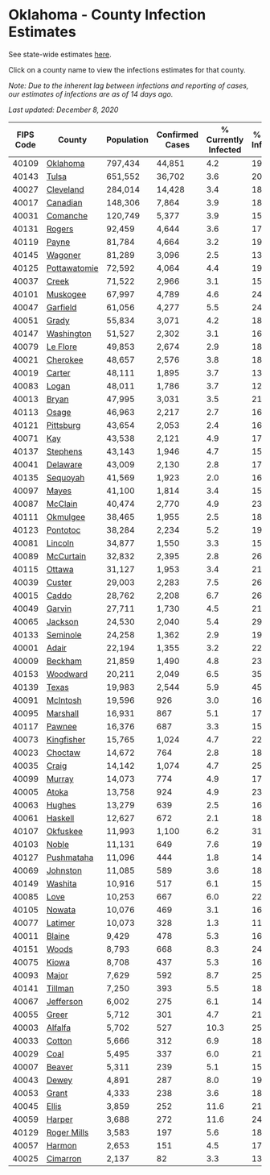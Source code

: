 # Oklahoma - County Infection Estimates

See state-wide estimates [here](/infections/us-ok).

Click on a county name to view the infections estimates for that county.

*Note: Due to the inherent lag between infections and reporting of cases, our estimates of infections are as of 14 days ago.*

*Last updated: December 8, 2020*

|   FIPS Code |                       County |   Population |   Confirmed Cases |   % Currently Infected |   % Total Infected |
|-------------|------------------------------|--------------|-------------------|------------------------|--------------------|
|       40109 |         [Oklahoma](oklahoma) |      797,434 |            44,851 |                    4.2 |               19.8 |
|       40143 |               [Tulsa](tulsa) |      651,552 |            36,702 |                    3.6 |               20.0 |
|       40027 |       [Cleveland](cleveland) |      284,014 |            14,428 |                    3.4 |               18.1 |
|       40017 |         [Canadian](canadian) |      148,306 |             7,864 |                    3.9 |               18.3 |
|       40031 |         [Comanche](comanche) |      120,749 |             5,377 |                    3.9 |               15.6 |
|       40131 |             [Rogers](rogers) |       92,459 |             4,644 |                    3.6 |               17.4 |
|       40119 |               [Payne](payne) |       81,784 |             4,664 |                    3.2 |               19.9 |
|       40145 |           [Wagoner](wagoner) |       81,289 |             3,096 |                    2.5 |               13.9 |
|       40125 | [Pottawatomie](pottawatomie) |       72,592 |             4,064 |                    4.4 |               19.1 |
|       40037 |               [Creek](creek) |       71,522 |             2,966 |                    3.1 |               15.0 |
|       40101 |         [Muskogee](muskogee) |       67,997 |             4,789 |                    4.6 |               24.1 |
|       40047 |         [Garfield](garfield) |       61,056 |             4,277 |                    5.5 |               24.5 |
|       40051 |               [Grady](grady) |       55,834 |             3,071 |                    4.2 |               18.7 |
|       40147 |     [Washington](washington) |       51,527 |             2,302 |                    3.1 |               16.4 |
|       40079 |         [Le Flore](le-flore) |       49,853 |             2,674 |                    2.9 |               18.5 |
|       40021 |         [Cherokee](cherokee) |       48,657 |             2,576 |                    3.8 |               18.5 |
|       40019 |             [Carter](carter) |       48,111 |             1,895 |                    3.7 |               13.6 |
|       40083 |               [Logan](logan) |       48,011 |             1,786 |                    3.7 |               12.6 |
|       40013 |               [Bryan](bryan) |       47,995 |             3,031 |                    3.5 |               21.9 |
|       40113 |               [Osage](osage) |       46,963 |             2,217 |                    2.7 |               16.9 |
|       40121 |       [Pittsburg](pittsburg) |       43,654 |             2,053 |                    2.4 |               16.5 |
|       40071 |                   [Kay](kay) |       43,538 |             2,121 |                    4.9 |               17.2 |
|       40137 |         [Stephens](stephens) |       43,143 |             1,946 |                    4.7 |               15.5 |
|       40041 |         [Delaware](delaware) |       43,009 |             2,130 |                    2.8 |               17.5 |
|       40135 |         [Sequoyah](sequoyah) |       41,569 |             1,923 |                    2.0 |               16.3 |
|       40097 |               [Mayes](mayes) |       41,100 |             1,814 |                    3.4 |               15.3 |
|       40087 |           [McClain](mcclain) |       40,474 |             2,770 |                    4.9 |               23.2 |
|       40111 |         [Okmulgee](okmulgee) |       38,465 |             1,955 |                    2.5 |               18.0 |
|       40123 |         [Pontotoc](pontotoc) |       38,284 |             2,234 |                    5.2 |               19.9 |
|       40081 |           [Lincoln](lincoln) |       34,877 |             1,550 |                    3.3 |               15.1 |
|       40089 |       [McCurtain](mccurtain) |       32,832 |             2,395 |                    2.8 |               26.1 |
|       40115 |             [Ottawa](ottawa) |       31,127 |             1,953 |                    3.4 |               21.9 |
|       40039 |             [Custer](custer) |       29,003 |             2,283 |                    7.5 |               26.8 |
|       40015 |               [Caddo](caddo) |       28,762 |             2,208 |                    6.7 |               26.3 |
|       40049 |             [Garvin](garvin) |       27,711 |             1,730 |                    4.5 |               21.9 |
|       40065 |           [Jackson](jackson) |       24,530 |             2,040 |                    5.4 |               29.3 |
|       40133 |         [Seminole](seminole) |       24,258 |             1,362 |                    2.9 |               19.4 |
|       40001 |               [Adair](adair) |       22,194 |             1,355 |                    3.2 |               22.0 |
|       40009 |           [Beckham](beckham) |       21,859 |             1,490 |                    4.8 |               23.1 |
|       40153 |         [Woodward](woodward) |       20,211 |             2,049 |                    6.5 |               35.0 |
|       40139 |               [Texas](texas) |       19,983 |             2,544 |                    5.9 |               45.4 |
|       40091 |         [McIntosh](mcintosh) |       19,596 |               926 |                    3.0 |               16.1 |
|       40095 |         [Marshall](marshall) |       16,931 |               867 |                    5.1 |               17.4 |
|       40117 |             [Pawnee](pawnee) |       16,376 |               687 |                    3.3 |               15.2 |
|       40073 |     [Kingfisher](kingfisher) |       15,765 |             1,024 |                    4.7 |               22.2 |
|       40023 |           [Choctaw](choctaw) |       14,672 |               764 |                    2.8 |               18.0 |
|       40035 |               [Craig](craig) |       14,142 |             1,074 |                    4.7 |               25.6 |
|       40099 |             [Murray](murray) |       14,073 |               774 |                    4.9 |               17.8 |
|       40005 |               [Atoka](atoka) |       13,758 |               924 |                    4.9 |               23.4 |
|       40063 |             [Hughes](hughes) |       13,279 |               639 |                    2.5 |               16.8 |
|       40061 |           [Haskell](haskell) |       12,627 |               672 |                    2.1 |               18.7 |
|       40107 |         [Okfuskee](okfuskee) |       11,993 |             1,100 |                    6.2 |               31.2 |
|       40103 |               [Noble](noble) |       11,131 |               649 |                    7.6 |               19.8 |
|       40127 |     [Pushmataha](pushmataha) |       11,096 |               444 |                    1.8 |               14.0 |
|       40069 |         [Johnston](johnston) |       11,085 |               589 |                    3.6 |               18.1 |
|       40149 |           [Washita](washita) |       10,916 |               517 |                    6.1 |               15.7 |
|       40085 |                 [Love](love) |       10,253 |               667 |                    6.0 |               22.5 |
|       40105 |             [Nowata](nowata) |       10,076 |               469 |                    3.1 |               16.9 |
|       40077 |           [Latimer](latimer) |       10,073 |               328 |                    1.3 |               11.8 |
|       40011 |             [Blaine](blaine) |        9,429 |               478 |                    5.3 |               16.9 |
|       40151 |               [Woods](woods) |        8,793 |               668 |                    8.3 |               24.5 |
|       40075 |               [Kiowa](kiowa) |        8,708 |               437 |                    5.3 |               16.8 |
|       40093 |               [Major](major) |        7,629 |               592 |                    8.7 |               25.9 |
|       40141 |           [Tillman](tillman) |        7,250 |               393 |                    5.5 |               18.6 |
|       40067 |       [Jefferson](jefferson) |        6,002 |               275 |                    6.1 |               14.9 |
|       40055 |               [Greer](greer) |        5,712 |               301 |                    4.7 |               21.9 |
|       40003 |           [Alfalfa](alfalfa) |        5,702 |               527 |                   10.3 |               25.9 |
|       40033 |             [Cotton](cotton) |        5,666 |               312 |                    6.9 |               18.2 |
|       40029 |                 [Coal](coal) |        5,495 |               337 |                    6.0 |               21.6 |
|       40007 |             [Beaver](beaver) |        5,311 |               239 |                    5.1 |               15.4 |
|       40043 |               [Dewey](dewey) |        4,891 |               287 |                    8.0 |               19.4 |
|       40053 |               [Grant](grant) |        4,333 |               238 |                    3.6 |               18.6 |
|       40045 |               [Ellis](ellis) |        3,859 |               252 |                   11.6 |               21.8 |
|       40059 |             [Harper](harper) |        3,688 |               272 |                   11.6 |               24.6 |
|       40129 |   [Roger Mills](roger-mills) |        3,583 |               197 |                    5.6 |               18.1 |
|       40057 |             [Harmon](harmon) |        2,653 |               151 |                    4.5 |               17.5 |
|       40025 |         [Cimarron](cimarron) |        2,137 |                82 |                    3.3 |               13.5 |